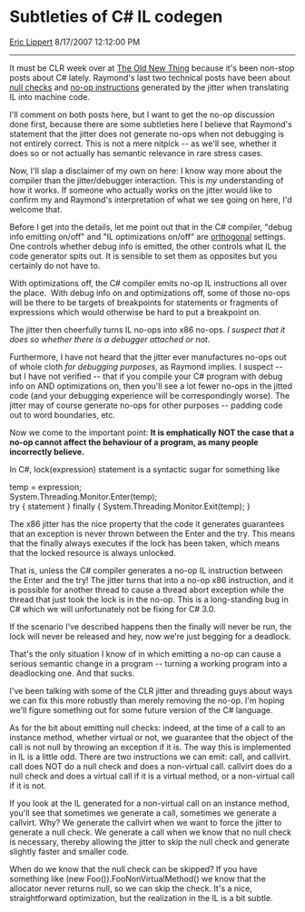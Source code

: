 <div id="page">

# Subtleties of C\# IL codegen

[Eric Lippert](https://social.msdn.microsoft.com/profile/Eric%20Lippert) 8/17/2007 12:12:00 PM

-----

<div id="content">

<div class="mine">

It must be CLR week over at [The Old New Thing](http://blogs.msdn.com/oldnewthing/) because it's been non-stop posts about C\# lately. Raymond's last two technical posts have been about [null checks](http://blogs.msdn.com/oldnewthing/archive/2007/08/16/4407029.aspx) and [no-op instructions](http://blogs.msdn.com/oldnewthing/archive/2007/08/17/4422794.aspx) generated by the jitter when translating IL into machine code.  

I'll comment on both posts here, but I want to get the no-op discussion done first, because there are some subtleties here I believe that Raymond's statement that the jitter does not generate no-ops when not debugging is not entirely correct. This is not a mere nitpick -- as we'll see, whether it does so or not actually has semantic relevance in rare stress cases.

Now, I'll slap a disclaimer of my own on here: I know way more about the compiler than the jitter/debugger interaction. This is *my* understanding of how it works. If someone who actually works on the jitter would like to confirm my and Raymond's interpretation of what we see going on here, I'd welcome that.

Before I get into the details, let me point out that in the C\# compiler, "debug info emitting on/off" and "IL optimizations on/off" are [orthogonal](http://blogs.msdn.com/ericlippert/archive/2005/10/28/483905.aspx) settings. One controls whether debug info is emitted, the other controls what IL the code generator spits out. It is sensible to set them as opposites but you certainly do not have to.

With optimizations off, the C\# compiler emits no-op IL instructions all over the place.  With debug info on and optimizations off, some of those no-ops will be there to be targets of breakpoints for statements or fragments of expressions which would otherwise be hard to put a breakpoint on.

The jitter then cheerfully turns IL no-ops into x86 no-ops. *I suspect that it does so whether there is a debugger attached or not*.

Furthermore, I have not heard that the jitter ever manufactures no-ops out of whole cloth *for debugging purposes*, as Raymond implies. I suspect -- but I have not verified -- that if you compile your C\# program with debug info on AND optimizations on, then you'll see a lot fewer no-ops in the jitted code (and your debugging experience will be correspondingly worse). The jitter may of course generate no-ops for other purposes -- padding code out to word boundaries, etc.

Now we come to the important point: **It is emphatically NOT the case that a no-op cannot affect the behaviour of a program, as many people incorrectly believe.**

In C\#, <span class="code">lock(expression) statement</span> is a syntactic sugar for something like

<span class="code"> </span>

temp = expression;  
System.Threading.Monitor.Enter(temp);  
try { statement } finally { System.Threading.Monitor.Exit(temp); }

The x86 jitter has the nice property that the code it generates guarantees that an exception is never thrown between the <span class="code">Enter</span> and the <span class="code">try</span>. This means that the <span class="code">finally</span> always executes if the lock has been taken, which means that the locked resource is always unlocked.

That is, unless the C\# compiler generates a no-op IL instruction between the <span class="code">Enter</span> and the <span class="code">try</span>\! The jitter turns that into a no-op x86 instruction, and it is possible for another thread to cause a thread abort exception while the thread that just took the lock is in the no-op. This is a long-standing bug in C\# which we will unfortunately not be fixing for C\# 3.0.

If the scenario I've described happens then the <span class="code">finally</span> will never be run, the lock will never be released and hey, now we're just begging for a deadlock.

That's the only situation I know of in which emitting a no-op can cause a serious semantic change in a program -- turning a working program into a deadlocking one. And that sucks.

I've been talking with some of the CLR jitter and threading guys about ways we can fix this more robustly than merely removing the no-op. I'm hoping we'll figure something out for some future version of the C\# language.

As for the bit about emitting null checks: indeed, at the time of a call to an instance method, whether virtual or not, we guarantee that the object of the call is not null by throwing an exception if it is. The way this is implemented in IL is a little odd. There are two instructions we can emit: <span class="code">call</span>, and <span class="code">callvirt</span>. <span class="code">call</span> does NOT do a null check and does a non-virtual call. <span class="code">callvirt</span> does do a null check and does a virtual call if it is a virtual method, or a non-virtual call if it is not.

If you look at the IL generated for a non-virtual call on an instance method, you'll see that sometimes we generate a <span class="code">call</span>, sometimes we generate a <span class="code">callvirt</span>. Why? We generate the <span class="code">callvirt</span> when we want to force the jitter to generate a null check. We generate a <span class="code">call</span> when we know that no null check is necessary, thereby allowing the jitter to skip the null check and generate slightly faster and smaller code.

When do we know that the null check can be skipped? If you have something like <span class="code">(new Foo()).FooNonVirtualMethod()</span> we know that the allocator never returns null, so we can skip the check. It's a nice, straightforward optimization, but the realization in the IL is a bit subtle.  

</div>

</div>

</div>

